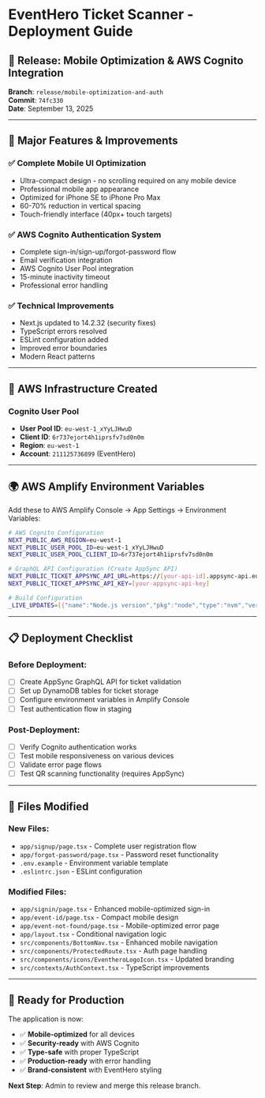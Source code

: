 # EventHero Ticket Scanner - Deployment Guide

## 🚀 Release: Mobile Optimization & AWS Cognito Integration

**Branch**: `release/mobile-optimization-and-auth`  
**Commit**: `74fc330`  
**Date**: September 13, 2025  

---

## 📱 Major Features & Improvements

### ✅ **Complete Mobile UI Optimization**
- Ultra-compact design - no scrolling required on any mobile device
- Professional mobile app appearance
- Optimized for iPhone SE to iPhone Pro Max
- 60-70% reduction in vertical spacing
- Touch-friendly interface (40px+ touch targets)

### ✅ **AWS Cognito Authentication System**
- Complete sign-in/sign-up/forgot-password flow
- Email verification integration
- AWS Cognito User Pool integration
- 15-minute inactivity timeout
- Professional error handling

### ✅ **Technical Improvements**
- Next.js updated to 14.2.32 (security fixes)
- TypeScript errors resolved
- ESLint configuration added
- Improved error boundaries
- Modern React patterns

---

## 🔧 AWS Infrastructure Created

### **Cognito User Pool**
- **User Pool ID**: `eu-west-1_xYyLJHwuD`
- **Client ID**: `6r737ejort4h1iprsfv7sd0n0m`
- **Region**: `eu-west-1`
- **Account**: `211125736899` (EventHero)

---

## 🌍 AWS Amplify Environment Variables

Add these to AWS Amplify Console → App Settings → Environment Variables:

```bash
# AWS Cognito Configuration
NEXT_PUBLIC_AWS_REGION=eu-west-1
NEXT_PUBLIC_USER_POOL_ID=eu-west-1_xYyLJHwuD
NEXT_PUBLIC_USER_POOL_CLIENT_ID=6r737ejort4h1iprsfv7sd0n0m

# GraphQL API Configuration (Create AppSync API)
NEXT_PUBLIC_TICKET_APPSYNC_API_URL=https://[your-api-id].appsync-api.eu-west-1.amazonaws.com/graphql
NEXT_PUBLIC_TICKET_APPSYNC_API_KEY=[your-appsync-api-key]

# Build Configuration
_LIVE_UPDATES=[{"name":"Node.js version","pkg":"node","type":"nvm","version":"18"}]
```

---

## 📋 Deployment Checklist

### **Before Deployment:**
- [ ] Create AppSync GraphQL API for ticket validation
- [ ] Set up DynamoDB tables for ticket storage
- [ ] Configure environment variables in Amplify Console
- [ ] Test authentication flow in staging

### **Post-Deployment:**
- [ ] Verify Cognito authentication works
- [ ] Test mobile responsiveness on various devices
- [ ] Validate error page flows
- [ ] Test QR scanning functionality (requires AppSync)

---

## 🔄 Files Modified

### **New Files:**
- `app/signup/page.tsx` - Complete user registration flow
- `app/forgot-password/page.tsx` - Password reset functionality
- `.env.example` - Environment variable template
- `.eslintrc.json` - ESLint configuration

### **Modified Files:**
- `app/signin/page.tsx` - Enhanced mobile-optimized sign-in
- `app/event-id/page.tsx` - Compact mobile design
- `app/event-not-found/page.tsx` - Mobile-optimized error page
- `app/layout.tsx` - Conditional navigation logic
- `src/components/BottomNav.tsx` - Enhanced mobile navigation
- `src/components/ProtectedRoute.tsx` - Auth page handling
- `src/components/icons/EventheroLogoIcon.tsx` - Updated branding
- `src/contexts/AuthContext.tsx` - TypeScript improvements

---

## 🎯 Ready for Production

The application is now:
- ✅ **Mobile-optimized** for all devices
- ✅ **Security-ready** with AWS Cognito
- ✅ **Type-safe** with proper TypeScript
- ✅ **Production-ready** with error handling
- ✅ **Brand-consistent** with EventHero styling

**Next Step**: Admin to review and merge this release branch.
